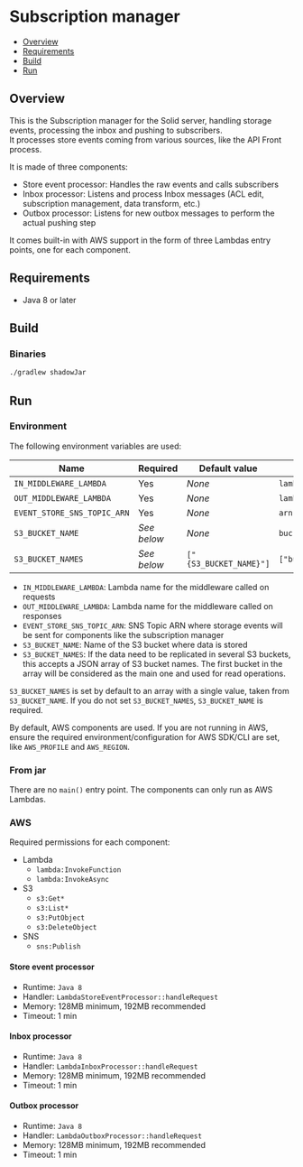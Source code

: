 # Subscription manager
- [Overview](#overview)
- [Requirements](#requirements)
- [Build](#build)
- [Run](#run)

## Overview
This is the Subscription manager for the Solid server, handling storage events, processing the inbox and pushing to subscribers.  
It processes store events coming from various sources, like the API Front process.

It is made of three components:
- Store event processor: Handles the raw events and calls subscribers
- Inbox processor: Listens and process Inbox messages (ACL edit, subscription management, data transform, etc.)
- Outbox processor: Listens for new outbox messages to perform the actual pushing step

It comes built-in with AWS support in the form of three Lambdas entry points, one for each component.

## Requirements
- Java 8 or later

## Build
### Binaries
```bash
./gradlew shadowJar
```

## Run
### Environment
The following environment variables are used:

| Name                        | Required    | Default value          | Example Value                        |
|-----------------------------|-------------|------------------------|--------------------------------------|
| `IN_MIDDLEWARE_LAMBDA`      | Yes         | *None*                 | `lambdaName`                         |
| `OUT_MIDDLEWARE_LAMBDA`     | Yes         | *None*                 | `lambdaName`                         |
| `EVENT_STORE_SNS_TOPIC_ARN` | Yes         | *None*                 | `arn:aws:sns:region:12345:topicName` |
| `S3_BUCKET_NAME`            | *See below* | *None*                 | `bucketName`                         |
| `S3_BUCKET_NAMES`           | *See below* | `["{S3_BUCKET_NAME}"]` | `["bucketName1","bucketName2"]`      |

- `IN_MIDDLEWARE_LAMBDA`: Lambda name for the middleware called on requests
- `OUT_MIDDLEWARE_LAMBDA`: Lambda name for the middleware called on responses
- `EVENT_STORE_SNS_TOPIC_ARN`: SNS Topic ARN where storage events will be sent for components like the subscription manager
- `S3_BUCKET_NAME`: Name of the S3 bucket where data is stored
- `S3_BUCKET_NAMES`: If the data need to be replicated in several S3 buckets, this accepts a JSON array of S3 bucket names.
  The first bucket in the array will be considered as the main one and used for read operations.

`S3_BUCKET_NAMES` is set by default to an array with a single value, taken from `S3_BUCKET_NAME`. If you do not set
`S3_BUCKET_NAMES`, `S3_BUCKET_NAME` is required.

By default, AWS components are used. If you are not running in AWS, ensure the required environment/configuration for
AWS SDK/CLI are set, like `AWS_PROFILE` and `AWS_REGION`.

### From jar
There are no `main()` entry point. The components can only run as AWS Lambdas.

### AWS
Required permissions for each component:
- Lambda
  - `lambda:InvokeFunction`
  - `lambda:InvokeAsync`
- S3
  - `s3:Get*`
  - `s3:List*`
  - `s3:PutObject`
  - `s3:DeleteObject`
- SNS
  - `sns:Publish`
  
#### Store event processor
- Runtime: `Java 8`
- Handler: `LambdaStoreEventProcessor::handleRequest`
- Memory: 128MB minimum, 192MB recommended
- Timeout: 1 min

#### Inbox processor
- Runtime: `Java 8`
- Handler: `LambdaInboxProcessor::handleRequest`
- Memory: 128MB minimum, 192MB recommended
- Timeout: 1 min

#### Outbox processor
- Runtime: `Java 8`
- Handler: `LambdaOutboxProcessor::handleRequest`
- Memory: 128MB minimum, 192MB recommended
- Timeout: 1 min

